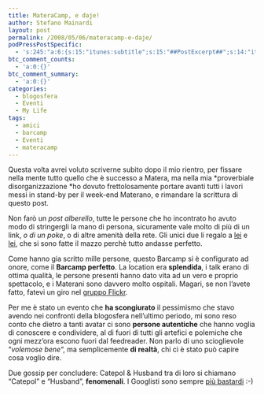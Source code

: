 ```yaml
---
title: MateraCamp, e daje!
author: Stefano Mainardi
layout: post
permalink: /2008/05/06/materacamp-e-daje/
podPressPostSpecific:
  - 's:245:"a:6:{s:15:"itunes:subtitle";s:15:"##PostExcerpt##";s:14:"itunes:summary";s:15:"##PostExcerpt##";s:15:"itunes:keywords";s:17:"##WordPressCats##";s:13:"itunes:author";s:10:"##Global##";s:15:"itunes:explicit";s:2:"No";s:12:"itunes:block";s:2:"No";}";'
btc_comment_counts:
  - 'a:0:{}'
btc_comment_summary:
  - 'a:0:{}'
categories:
  - blogosfera
  - Eventi
  - My Life
tags:
  - amici
  - barcamp
  - Eventi
  - materacamp
---
```

Questa volta avrei voluto scriverne subito dopo il mio rientro, per fissare nella mente tutto quello che è successo a Matera, ma nella mia *proverbiale disorganizzazione *ho dovuto frettolosamente portare avanti tutti i lavori messi in stand-by per il week-end Materano, e rimandare la scrittura di questo post.

Non farò un *post alberello*, tutte le persone che ho incontrato ho avuto modo di stringergli la mano di persona, sicuramente vale molto di più di un link, *o di un poke*, o di altre amenità della rete. Gli unici due li regalo a <a href="http://www.clarita.it" target="_blank">lei</a> e <a href="http://www.catepol.net" target="_blank">lei</a>, che si sono fatte il mazzo perchè tutto andasse perfetto.

Come hanno gia scritto mille persone, questo Barcamp si è configurato ad onore, come il **Barcamp perfetto**. La location era **splendida**, i talk erano di ottima qualità, le persone presenti hanno dato vita ad un vero e proprio spettacolo, e i Materani sono davvero molto ospitali. Magari, se non l&#8217;avete fatto, fatevi un giro nel <a href="http://www.flickr.com/groups/materacamp2008" target="_blank">gruppo Flickr</a>.

Per me è stato un evento che **ha scongiurato** il pessimismo che stavo avendo nei confronti della blogosfera nell&#8217;ultimo periodo, mi sono reso conto che dietro a tanti avatar ci sono **persone autentiche** che hanno voglia di conoscere e condividere, al di fuori di tutti gli artefici e polemiche che ogni mezz&#8217;ora escono fuori dal feedreader. Non parlo di uno scioglievole &#8220;*volemose bene*&#8220;, ma semplicemente **di realtà**, chi ci è stato può capire cosa voglio dire.

Due gossip per concludere: Catepol & Husband tra di loro si chiamano &#8220;Catepol&#8221; e &#8220;Husband&#8221;, **fenomenali**. I Googlisti sono sempre <a href="http://twitter.com/Googlisti/statuses/803766099" target="_blank">più bastardi</a> :-)
